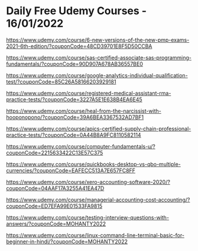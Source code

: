 # Daily Free Udemy Courses - 16/01/2022

https://www.udemy.com/course/6-new-versions-of-the-new-pmp-exams-2021-6th-edition/?couponCode=48CD39701E8F5D50CCBA
https://www.udemy.com/course/sas-certified-associate-sas-programming-fundamentals/?couponCode=90D907A678AB36557BE0
https://www.udemy.com/course/google-analytics-individual-qualification-test/?couponCode=85C26A58166203929181
https://www.udemy.com/course/registered-medical-assistant-rma-practice-tests/?couponCode=3227A5E1E638B4EA6E45
https://www.udemy.com/course/heal-from-the-narcissist-with-hooponopono/?couponCode=39A6BEA3367532AD7BF1
https://www.udemy.com/course/apics-certified-supply-chain-professional-practice-tests/?couponCode=0A44B8A9FC8110582114
https://www.udemy.com/course/computer-fundamentals-u/?couponCode=2215633422C13E57C375
https://www.udemy.com/course/quickbooks-desktop-vs-qbo-multiple-currencies/?couponCode=EAFECC513A7E657FC8FF
https://www.udemy.com/course/xero-accounting-software-2020/?couponCode=04AAF17A3255A41EA47D
https://www.udemy.com/course/managerial-accounting-cost-accounting/?couponCode=ED7EFA99E01533FA9815
https://www.udemy.com/course/testing-interview-questions-with-answers/?couponCode=MOHANTY2022
https://www.udemy.com/course/linux-command-line-terminal-basic-for-beginner-in-hindi/?couponCode=MOHANTY2022
